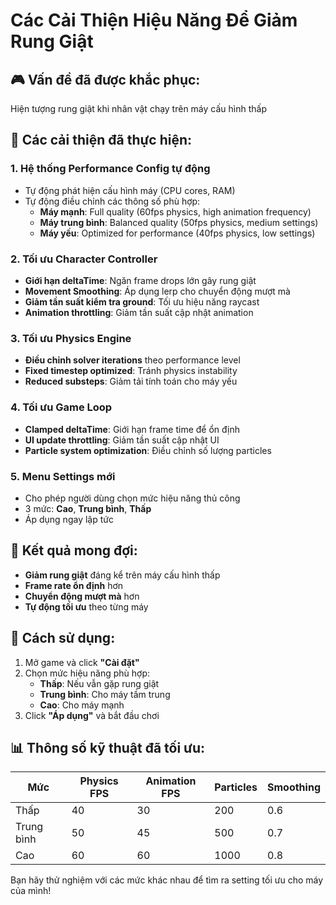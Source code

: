 # Các Cải Thiện Hiệu Năng Để Giảm Rung Giật

## 🎮 Vấn đề đã được khắc phục:
Hiện tượng rung giật khi nhân vật chạy trên máy cấu hình thấp

## 🚀 Các cải thiện đã thực hiện:

### 1. **Hệ thống Performance Config tự động**
- Tự động phát hiện cấu hình máy (CPU cores, RAM)
- Tự động điều chỉnh các thông số phù hợp:
  - **Máy mạnh**: Full quality (60fps physics, high animation frequency)
  - **Máy trung bình**: Balanced quality (50fps physics, medium settings)
  - **Máy yếu**: Optimized for performance (40fps physics, low settings)

### 2. **Tối ưu Character Controller**
- **Giới hạn deltaTime**: Ngăn frame drops lớn gây rung giật
- **Movement Smoothing**: Áp dụng lerp cho chuyển động mượt mà
- **Giảm tần suất kiểm tra ground**: Tối ưu hiệu năng raycast
- **Animation throttling**: Giảm tần suất cập nhật animation

### 3. **Tối ưu Physics Engine**
- **Điều chỉnh solver iterations** theo performance level
- **Fixed timestep optimized**: Tránh physics instability
- **Reduced substeps**: Giảm tải tính toán cho máy yếu

### 4. **Tối ưu Game Loop**
- **Clamped deltaTime**: Giới hạn frame time để ổn định
- **UI update throttling**: Giảm tần suất cập nhật UI
- **Particle system optimization**: Điều chỉnh số lượng particles

### 5. **Menu Settings mới**
- Cho phép người dùng chọn mức hiệu năng thủ công
- 3 mức: **Cao**, **Trung bình**, **Thấp**
- Áp dụng ngay lập tức

## 🎯 Kết quả mong đợi:
- **Giảm rung giật** đáng kể trên máy cấu hình thấp
- **Frame rate ổn định** hơn
- **Chuyển động mượt mà** hơn
- **Tự động tối ưu** theo từng máy

## 🔧 Cách sử dụng:
1. Mở game và click **"Cài đặt"**
2. Chọn mức hiệu năng phù hợp:
   - **Thấp**: Nếu vẫn gặp rung giật
   - **Trung bình**: Cho máy tầm trung
   - **Cao**: Cho máy mạnh
3. Click **"Áp dụng"** và bắt đầu chơi

## 📊 Thông số kỹ thuật đã tối ưu:

| Mức | Physics FPS | Animation FPS | Particles | Smoothing |
|-----|-------------|---------------|-----------|-----------|
| Thấp | 40 | 30 | 200 | 0.6 |
| Trung bình | 50 | 45 | 500 | 0.7 |
| Cao | 60 | 60 | 1000 | 0.8 |

Bạn hãy thử nghiệm với các mức khác nhau để tìm ra setting tối ưu cho máy của mình!

